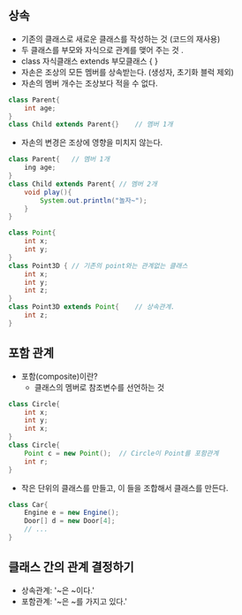 상속
-----

* 기존의 클래스로 새로운 클래스를 작성하는 것 (코드의 재사용)
* 두 클래스를 부모와 자식으로 관계를 맺어 주는 것 .
* class 자식클래스 extends 부모클래스 { }
* 자손은 조상의 모든 멤버를 상속받는다. (생성자, 초기화 블럭 제외)
* 자손의 멤버 개수는 조상보다 적을 수 없다. 
```java
class Parent{
    int age;
}
class Child extends Parent{}    // 멤버 1개 
```
* 자손의 변경은 조상에 영향을 미치지 않는다. 
```java
class Parent{   // 멤버 1개 
    ing age;
}
class Child extends Parent{ // 멤버 2개 
    void play(){
        System.out.println("놀자~");
    }
}
```
```java
class Point{
    int x;
    int y;
}
class Point3D { // 기존의 point와는 관계없는 클래스 
    int x;
    int y;
    int z;
}
class Point3D extends Point{    // 상속관계.
    int z;
}
```

포함 관계
-----

* 포함(composite)이란?
    + 클래스의 멤버로 참조변수를 선언하는 것
```java
class Circle{
    int x;
    int y;
    int x;
}
class Circle{
    Point c = new Point();  // Circle이 Point를 포함관계 
    int r;
}
```

* 작은 단위의 클래스를 만들고, 이 들을 조합해서 클래스를 만든다.
```java
class Car{
    Engine e = new Engine();
    Door[] d = new Door[4];
    // ... 
}
```

클래스 간의 관계 결정하기
-----
* 상속관계: '~은 ~이다.'
* 포함관계: '~은 ~를 가지고 있다.'  

